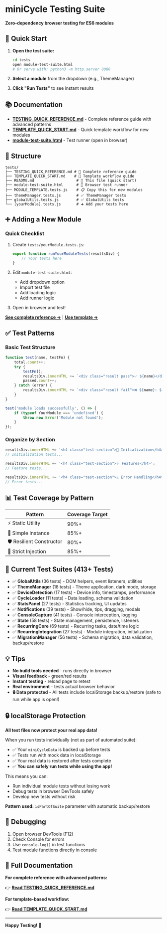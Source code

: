 # miniCycle Testing Suite

**Zero-dependency browser testing for ES6 modules**

## 🚀 Quick Start

1. **Open the test suite:**
   ```bash
   cd tests
   open module-test-suite.html
   # Or serve with: python3 -m http.server 8080
   ```

2. **Select a module** from the dropdown (e.g., ThemeManager)

3. **Click "Run Tests"** to see instant results

## 📚 Documentation

- **[TESTING_QUICK_REFERENCE.md](./TESTING_QUICK_REFERENCE.md)** - Complete reference guide with advanced patterns
- **[TEMPLATE_QUICK_START.md](./TEMPLATE_QUICK_START.md)** - Quick template workflow for new modules
- **[module-test-suite.html](./module-test-suite.html)** - Test runner (open in browser)

## 📁 Structure

```
tests/
├── TESTING_QUICK_REFERENCE.md # 📖 Complete reference guide
├── TEMPLATE_QUICK_START.md    # 🚀 Template workflow guide
├── README.md                   # 📄 This file (quick start)
├── module-test-suite.html      # 🧪 Browser test runner
├── MODULE_TEMPLATE.tests.js    # 📋 Copy this for new modules
├── themeManager.tests.js       # ✅ ThemeManager tests
├── globalUtils.tests.js        # ✅ GlobalUtils tests
└── [yourModule].tests.js       # ➕ Add your tests here
```

## ➕ Adding a New Module

### Quick Checklist

1. Create `tests/yourModule.tests.js`:
   ```javascript
   export function runYourModuleTests(resultsDiv) {
       // Your tests here
   }
   ```

2. Edit `module-test-suite.html`:
   - Add dropdown option
   - Import test file
   - Add loading logic
   - Add runner logic

3. Open in browser and test!

**[See complete reference →](./TESTING_QUICK_REFERENCE.md)** | **[Use template →](./TEMPLATE_QUICK_START.md)**

## ✅ Test Patterns

### Basic Test Structure

```javascript
function test(name, testFn) {
    total.count++;
    try {
        testFn();
        resultsDiv.innerHTML += `<div class="result pass">✅ ${name}</div>`;
        passed.count++;
    } catch (error) {
        resultsDiv.innerHTML += `<div class="result fail">❌ ${name}: ${error.message}</div>`;
    }
}

test('module loads successfully', () => {
    if (typeof YourModule === 'undefined') {
        throw new Error('Module not found');
    }
});
```

### Organize by Section

```javascript
resultsDiv.innerHTML += '<h4 class="test-section">🔧 Initialization</h4>';
// Initialization tests...

resultsDiv.innerHTML += '<h4 class="test-section">✨ Features</h4>';
// Feature tests...

resultsDiv.innerHTML += '<h4 class="test-section">⚠️ Error Handling</h4>';
// Error tests...
```

## 📊 Test Coverage by Pattern

| Pattern | Coverage Target |
|---------|----------------|
| ⚡ Static Utility | 90%+ |
| 🎯 Simple Instance | 85%+ |
| 🛡️ Resilient Constructor | 80%+ |
| 🔧 Strict Injection | 85%+ |

## 🎯 Current Test Suites (413+ Tests)

- ✅ **GlobalUtils** (36 tests) - DOM helpers, event listeners, utilities
- ✅ **ThemeManager** (18 tests) - Theme application, dark mode, storage
- ✅ **DeviceDetection** (17 tests) - Device info, timestamps, performance
- ✅ **CycleLoader** (11 tests) - Data loading, schema validation
- ✅ **StatsPanel** (27 tests) - Statistics tracking, UI updates
- ✅ **Notifications** (39 tests) - Show/hide, tips, dragging, modals
- ✅ **ConsoleCapture** (41 tests) - Console interception, logging
- ✅ **State** (58 tests) - State management, persistence, listeners
- ✅ **RecurringCore** (69 tests) - Recurring tasks, date/time logic
- ✅ **RecurringIntegration** (27 tests) - Module integration, initialization
- ✅ **MigrationManager** (56 tests) - Schema migration, data validation, backup/restore

## 💡 Tips

- **No build tools needed** - runs directly in browser
- **Visual feedback** - green/red results
- **Instant testing** - reload page to retest
- **Real environment** - tests actual browser behavior
- **🔒 Data protected** - All tests include localStorage backup/restore (safe to run while app is open!)

## 🔒 localStorage Protection

**All test files now protect your real app data!**

When you run tests individually (not as part of automated suite):
- ✅ Your `miniCycleData` is backed up before tests
- ✅ Tests run with mock data in localStorage
- ✅ Your real data is restored after tests complete
- ✅ **You can safely run tests while using the app!**

This means you can:
- Run individual module tests without losing work
- Debug tests in browser DevTools safely
- Develop new tests without risk

**Pattern used:** `isPartOfSuite` parameter with automatic backup/restore

## 🐛 Debugging

1. Open browser DevTools (F12)
2. Check Console for errors
3. Use `console.log()` in test functions
4. Test module functions directly in console

## 📖 Full Documentation

**For complete reference with advanced patterns:**

👉 **[Read TESTING_QUICK_REFERENCE.md](./TESTING_QUICK_REFERENCE.md)**

**For template-based workflow:**

👉 **[Read TEMPLATE_QUICK_START.md](./TEMPLATE_QUICK_START.md)**

---

**Happy Testing!** 🎉